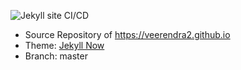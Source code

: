 ![Jekyll site CI/CD](https://github.com/veerendra2/veerendra2.github.io/workflows/Jekyll%20site%20CI/CD/badge.svg)
* Source Repository of https://veerendra2.github.io
* Theme: [Jekyll Now](https://github.com/barryclark/jekyll-now)
* Branch: master

